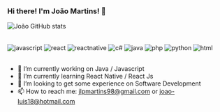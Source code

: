 
### Hi there! I'm João Martins! 👋


![João GitHub stats](https://github-readme-stats.vercel.app/api?username=jlpmartinss&show_icons=true&theme=radical)

<div style="display: inline_block"></br>
    <img src = "https://img.shields.io/badge/JavaScript-F7DF1E?style=for-the-badge&logo=javascript&logoColor=black" align="center" alt="javascript"/>
    <img src = "https://img.shields.io/badge/React-20232A?style=for-the-badge&logo=react&logoColor=61DAFB" align="center" alt="react"/>
    <img src = "https://img.shields.io/badge/React_Native-20232A?style=for-the-badge&logo=react&logoColor=61DAFB" align="center" alt="reactnative"/>
    <img src = "https://img.shields.io/badge/C%23-239120?style=for-the-badge&logo=c-sharp&logoColor=white" align="center" alt="c#"/>
    <img src = "https://img.shields.io/badge/Java-ED8B00?style=for-the-badge&logo=java&logoColor=white" align="center" alt="java"/>
    <img src = "https://img.shields.io/badge/PHP-777BB4?style=for-the-badge&logo=php&logoColor=white" align="center" alt="php"/>
    <img src = "https://img.shields.io/badge/Python-3776AB?style=for-the-badge&logo=python&logoColor=white" align="center" alt="python"/>
    <img src = "https://img.shields.io/badge/HTML-239120?style=for-the-badge&logo=html5&logoColor=white" align="center" alt="html"/>

</div> </br>

- 🔭 I’m currently working on Java / Javascript
- 🌱 I’m currently learning React Native / React Js
- 👯 I’m looking to get some experience on Software Development
- 📫 How to reach me: jlpmartins98@gmail.com or joao-luis18@hotmail.com

